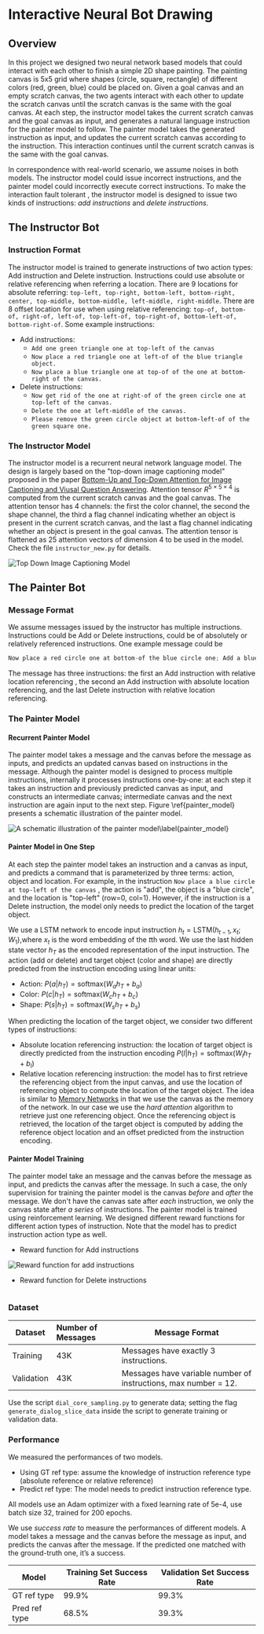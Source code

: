 # Interactive Neural Bot Drawing

## Overview

In this project we designed two neural network based models that could interact with each other to finish a simple 2D shape painting. The painting canvas is 5x5 grid where shapes (circle, square, rectangle) of different colors (red, green, blue) could be placed on. Given a goal canvas and an empty scratch canvas, the two agents interact with each other to update the scratch canvas until the scratch canvas is the same with the goal canvas. At each step, the instructor model takes the current scratch canvas and the goal canvas as input, and generates a natural language instruction for the painter model to follow. The painter model takes the generated instruction as input, and updates the current scratch canvas according to the instruction. This interaction continues until the current scratch canvas is the same with the goal canvas.

In correspondence with real-world scenario, we assume noises in both models. The instructor model could issue incorrect instructions, and the painter model could incorrectly execute correct instructions. To make  the interaction fault tolerant , the instructor model is designed to issue two kinds of instructions: *add instructions* and *delete instructions*. 

## The Instructor Bot

### Instruction Format

The instructor model is trained to generate instructions of two action types: Add instruction and Delete instruction. Instructions could use absolute or relative referencing when referring a location. There are 9 locations for absolute referring: `top-left, top-right, bottom-left, bottom-right, center, top-middle, bottom-middle, left-middle, right-middle`. There are 8 offset location for use when using relative referencing: `top-of, bottom-of, right-of, left-of, top-left-of, top-right-of, bottom-left-of, bottom-right-of`. Some example instructions: 

- Add instructions: 
  - `Add one green triangle one at top-left of the canvas`
  - `Now place a red triangle one at left-of of the blue triangle object.`
  - `Now place a blue triangle one at top-of of the one at bottom-right of the canvas.`
- Delete instructions: 
  - `Now get rid of the one at right-of of the green circle one at top-left of the canvas.`
  - `Delete the one at left-middle of the canvas.`
  - `Please remove the green circle object at bottom-left-of of the green square one.`

### The Instructor Model

The instructor model is a recurrent neural network language model. The design is largely based on the "top-down image captioning model" proposed in the paper [Bottom-Up and Top-Down Attention for Image Captioning and Viusal Question Answering](https://arxiv.org/pdf/1707.07998.pdf). Attention tensor $R^{5\times 5\times 4}$ is computed from the current scratch canvas and the goal canvas. The attention tensor has 4 channels: the first the color channel, the second the shape channel, the third a flag channel indicating whether an object is present in the current scratch canvas, and the last a flag channel indicating whether an object is present in the goal canvas. The attention tensor is flattened as 25 attention vectors of dimension 4 to be used in the model. Check the file `instructor_new.py` for details.

![Top Down Image Captioning Model]( )

## The Painter Bot

### Message Format

We assume messages issued by the instructor has multiple instructions. Instructions could be Add or Delete instructions, could be of absolutely or relatively referenced instructions.  One example message could be

```python
Now place a red circle one at bottom-of the blue circle one; Add a blue circle at top-left of the canvas; Now get rid of the one at left-of of the triangle one.
```

The message has three instructions: the first an Add instruction with relative location referencing , the second an Add instruction with absolute location referencing, and the last Delete instruction with relative location referencing.

### The Painter Model

#### Recurrent Painter Model

The painter model takes a message and the canvas before the message as inputs, and predicts an updated canvas based on instructions in the message. Although the painter model is designed to process multiple instructions, internally it processes instructions one-by-one: at each step it takes an instruction and previously predicted canvas as input, and constructs an intermediate canvas; intermediate canvas and the next instruction are again input to the next step.  Figure \ref{painter_model} presents a schematic illustration of the painter model.

![A schematic illustration of the painter model\label{painter_model}]( )

#### Painter Model in One Step

At each step the painter model takes an instruction and a canvas as input, and predicts a command that is parameterized by three terms: action, object and location. For example, in the instruction `Now place a blue circle at top-left of the canvas` , the action is "add", the object is a "blue circle", and the location is "top-left" (row=0, col=1). However, if the instruction is a Delete instruction, the model only needs to predict the location of the target object. 

We use a LSTM network to encode input instruction $h_t = \text{LSTM}(h_{t-1}, x_t; W_1),$where $x_t$ is the word embedding of the $t$th word.  We use the last hidden state vector $h_T$ as the encoded representation of the input instruction.  The action (add or delete) and target object (color and shape) are  directly predicted from the instruction encoding using linear units:

- Action: $P(a|h_T) = \text{softmax}(W_a h_T + b_a)$
- Color: $P(c|h_T) = \text{softmax}(W_c h_T + b_c)$
- Shape: $P(s|h_T) = \text{softmax}(W_s h_T + b_s)$

 When predicting the location of the target object, we consider two different types of instructions:

- Absolute location referencing instruction: the location of target object is directly predicted from the instruction encoding $P(l|h_T) = \text{softmax}(W_l h_T + b_l)$
- Relative location referencing instruction: the model has to first retrieve the referencing object from the input canvas, and use the location of referencing object to compute the location of the target object. The idea is similar to [Memory Networks](https://arxiv.org/abs/1410.3916) in that we use the canvas as the memory of the network. In our  case we use the *hard attention* algorithm to retrieve just one referencing object. Once the referencing object is retrieved, the location of the target object is computed by adding the reference object location and an offset predicted from the instruction encoding. 

#### Painter Model Training

The painter model take an message and the canvas before the message as input, and predicts the canvas after the message. In such a case, the only supervision for training the painter model is the canvas *before* and *after* the message. We don't have the canvas sate after *each* instruction, we only the canvas state after *a series* of instructions. The painter model is trained using reinforcement learning. We designed different reward functions for different action types of instruction. Note that the model has to predict instruction action type as well. 

- Reward function for Add instructions

![Reward function for add instructions]( )

- Reward function for Delete instructions

![]( )

### Dataset

| Dataset    | Number of Messages | Message Format                                               |
| ---------- | :----------------- | ------------------------------------------------------------ |
| Training   | 43K                | Messages have exactly 3 instructions.                        |
| Validation | 43K                | Messages have variable number of instructions, max number = 12. |

Use the script `dial_core_sampling.py` to generate data; setting the flag `generate_dialog_slice_data` inside the script to generate training or validation data.

### Performance

We measured the performances of two models. 

- Using GT ref type: assume the knowledge of instruction reference type (absolute reference or relative reference) 
- Predict ref type: The model needs to predict instruction reference type. 

All models use an Adam optimizer with a fixed learning rate of 5e-4, use batch size 32, trained for 200 epochs.

We use *success rate*  to measure the performances of different models. A model takes a message and the canvas before the message as input, and predicts the canvas after the message. If the predicted one matched with the ground-truth one, it’s a success. 

| Model         | Training Set Success Rate | Validation Set Success Rate |
| ------------- | ------------------------- | --------------------------- |
| GT ref type   | 99.9%                     | 99.3%                       |
| Pred ref type | 68.5%                     | 39.3%                       |

